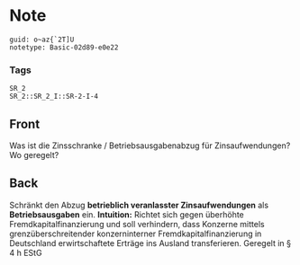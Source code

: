 # Note
```
guid: o~az{`2T]U
notetype: Basic-02d89-e0e22
```

### Tags
```
SR_2
SR_2::SR_2_I::SR-2-I-4
```

## Front
Was ist die Zinsschranke / Betriebsausgabenabzug für Zinsaufwendungen? Wo geregelt?

## Back
Schränkt den Abzug <b>betrieblich veranlasster Zinsaufwendungen</b>
als <b>Betriebsausgaben</b> ein. <b>Intuition:</b> Richtet sich
gegen überhöhte Fremdkapitalfinanzierung und soll verhindern, dass
Konzerne mittels grenzüberschreitender konzerninterner
Fremdkapitalfinanzierung in Deutschland erwirtschaftete Erträge ins
Ausland transferieren. Geregelt in § 4 h EStG
